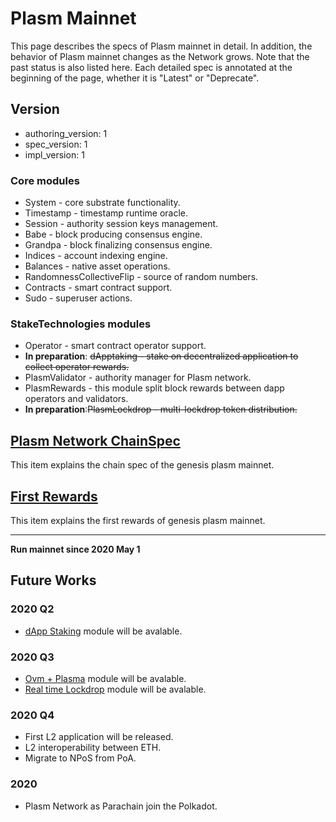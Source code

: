 # Plasm Mainnet

 This page describes the specs of Plasm mainnet in detail. In addition, the behavior of Plasm mainnet changes as the Network grows. Note that the past status is also listed here. Each detailed spec is annotated at the beginning of the page, whether it is "Latest" or "Deprecate".

## Version

- authoring_version: 1
- spec_version: 1
- impl_version: 1

### Core modules

- System - core substrate functionality.
- Timestamp - timestamp runtime oracle.
- Session - authority session keys management.
- Babe - block producing consensus engine.
- Grandpa - block finalizing consensus engine.
- Indices - account indexing engine.
- Balances - native asset operations.
- RandomnessCollectiveFlip - source of random numbers.
- Contracts - smart contract support.
- Sudo - superuser actions.

### StakeTechnologies modules

- Operator - smart contract operator support.
- **In preparation**: ~~dApptaking - stake on decentralized application to collect operator rewards.~~
- PlasmValidator - authority manager for Plasm network.
- PlasmRewards - this module split block rewards between dapp operators and validators.
- **In preparation**:~~PlasmLockdrop - multi-lockdrop token distribution.~~


## [Plasm Network ChainSpec](./ChainSpec.md)
This item explains the chain spec of the genesis plasm mainnet.

## [First Rewards](./FirstRewards.md)
This item explains the first rewards of genesis plasm mainnet.


---


**Run mainnet since 2020 May 1**


## Future Works

### 2020 Q2
- [dApp Staking](../PlasmNetwork/dAppRewards.md) module will be avalable.

### 2020 Q3
- [Ovm + Plasma](../TechnicalChapter/OVM.md) module will be avalable.
- [Real time Lockdrop](../PlasmNetwork/RealtimeLockdrop.md) module will be avalable.

### 2020 Q4
- First L2 application will be released.
- L2 interoperability between ETH.
- Migrate to NPoS from PoA.

### 2020
- Plasm Network as Parachain join the Polkadot.